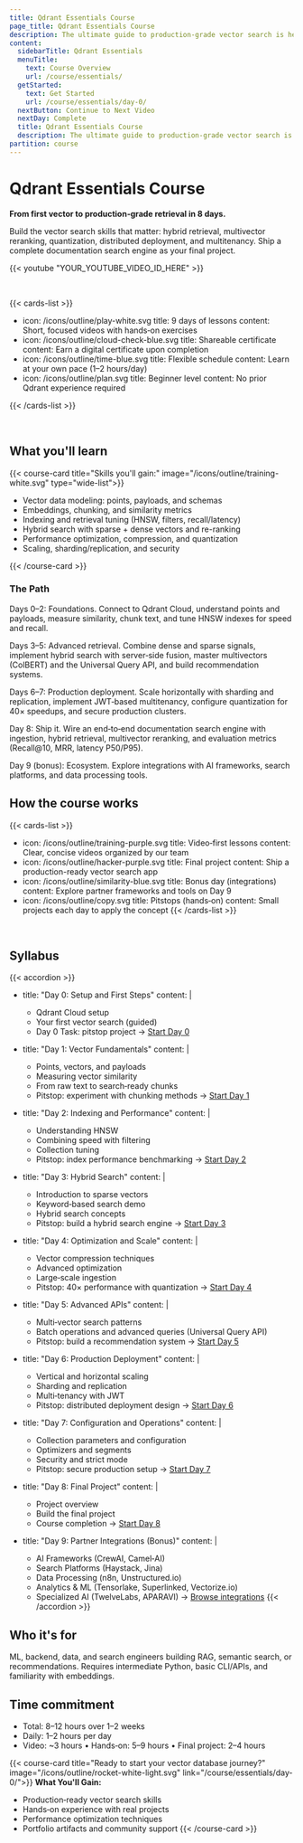 ```yaml
---
title: Qdrant Essentials Course
page_title: Qdrant Essentials Course
description: The ultimate guide to production-grade vector search is here. And it's free.
content:
  sidebarTitle: Qdrant Essentials
  menuTitle:
    text: Course Overview
    url: /course/essentials/
  getStarted:
    text: Get Started
    url: /course/essentials/day-0/
  nextButton: Continue to Next Video
  nextDay: Complete
  title: Qdrant Essentials Course
  description: The ultimate guide to production-grade vector search is here. And it's free.
partition: course
---
```


# Qdrant Essentials Course

**From first vector to production‑grade retrieval in 8 days.**

Build the vector search skills that matter: hybrid retrieval, multivector reranking, quantization, distributed deployment, and multitenancy. Ship a complete documentation search engine as your final project.

{{< youtube "YOUR_YOUTUBE_VIDEO_ID_HERE" >}}

<br/>


{{< cards-list >}}
- icon: /icons/outline/play-white.svg
  title: 9 days of lessons
  content: Short, focused videos with hands‑on exercises
- icon: /icons/outline/cloud-check-blue.svg
  title: Shareable certificate
  content: Earn a digital certificate upon completion
- icon: /icons/outline/time-blue.svg
  title: Flexible schedule
  content: Learn at your own pace (1–2 hours/day)
- icon: /icons/outline/plan.svg
  title: Beginner level
  content: No prior Qdrant experience required
  
{{< /cards-list >}}

<br/>

## What you'll learn
{{< course-card
 title="Skills you'll gain:"
 image="/icons/outline/training-white.svg"
 type="wide-list">}}

- Vector data modeling: points, payloads, and schemas
- Embeddings, chunking, and similarity metrics
- Indexing and retrieval tuning (HNSW, filters, recall/latency)
- Hybrid search with sparse + dense vectors and re-ranking
- Performance optimization, compression, and quantization
- Scaling, sharding/replication, and security

{{< /course-card >}}

### The Path

Days 0–2: Foundations. Connect to Qdrant Cloud, understand points and payloads, measure similarity, chunk text, and tune HNSW indexes for speed and recall.

Days 3–5: Advanced retrieval. Combine dense and sparse signals, implement hybrid search with server‑side fusion, master multivectors (ColBERT) and the Universal Query API, and build recommendation systems.

Days 6–7: Production deployment. Scale horizontally with sharding and replication, implement JWT‑based multitenancy, configure quantization for 40× speedups, and secure production clusters.

Day 8: Ship it. Wire an end‑to‑end documentation search engine with ingestion, hybrid retrieval, multivector reranking, and evaluation metrics (Recall@10, MRR, latency P50/P95).

Day 9 (bonus): Ecosystem. Explore integrations with AI frameworks, search platforms, and data processing tools.

## How the course works


{{< cards-list >}}
- icon: /icons/outline/training-purple.svg
  title: Video‑first lessons
  content: Clear, concise videos organized by our team
- icon: /icons/outline/hacker-purple.svg
  title: Final project
  content: Ship a production-ready vector search app
- icon: /icons/outline/similarity-blue.svg
  title: Bonus day (integrations)
  content: Explore partner frameworks and tools on Day 9 
- icon: /icons/outline/copy.svg
  title: Pitstops (hands‑on)
  content: Small projects each day to apply the concept
{{< /cards-list >}}

<br/>

## Syllabus

{{< accordion >}}
- title: "Day 0: Setup and First Steps"
  content: |
    - Qdrant Cloud setup
    - Your first vector search (guided)
    - Day 0 Task: pitstop project →
    [Start Day 0](/course/essentials/day-0/)

- title: "Day 1: Vector Fundamentals"
  content: |
    - Points, vectors, and payloads
    - Measuring vector similarity
    - From raw text to search‑ready chunks
    - Pitstop: experiment with chunking methods →
    [Start Day 1](/course/essentials/day-1/)

- title: "Day 2: Indexing and Performance"
  content: |
    - Understanding HNSW
    - Combining speed with filtering
    - Collection tuning
    - Pitstop: index performance benchmarking →
    [Start Day 2](/course/essentials/day-2/)

- title: "Day 3: Hybrid Search"
  content: |
    - Introduction to sparse vectors
    - Keyword‑based search demo
    - Hybrid search concepts
    - Pitstop: build a hybrid search engine →
    [Start Day 3](/course/essentials/day-3/)

- title: "Day 4: Optimization and Scale"
  content: |
    - Vector compression techniques
    - Advanced optimization
    - Large‑scale ingestion
    - Pitstop: 40× performance with quantization →
    [Start Day 4](/course/essentials/day-4/)

- title: "Day 5: Advanced APIs"
  content: |
    - Multi‑vector search patterns
    - Batch operations and advanced queries (Universal Query API)
    - Pitstop: build a recommendation system →
    [Start Day 5](/course/essentials/day-5/)

- title: "Day 6: Production Deployment"
  content: |
    - Vertical and horizontal scaling
    - Sharding and replication
    - Multi‑tenancy with JWT
    - Pitstop: distributed deployment design →
    [Start Day 6](/course/essentials/day-6/)

- title: "Day 7: Configuration and Operations"
  content: |
    - Collection parameters and configuration
    - Optimizers and segments
    - Security and strict mode
    - Pitstop: secure production setup →
    [Start Day 7](/course/essentials/day-7/)

- title: "Day 8: Final Project"
  content: |
    - Project overview
    - Build the final project
    - Course completion →
    [Start Day 8](/course/essentials/day-8/)

- title: "Day 9: Partner Integrations (Bonus)"
  content: |
    - AI Frameworks (CrewAI, Camel‑AI)
    - Search Platforms (Haystack, Jina)
    - Data Processing (n8n, Unstructured.io)
    - Analytics & ML (Tensorlake, Superlinked, Vectorize.io)
    - Specialized AI (TwelveLabs, APARAVI) →
    [Browse integrations](/course/essentials/day-9/)
{{< /accordion >}}

## Who it's for

ML, backend, data, and search engineers building RAG, semantic search, or recommendations. Requires intermediate Python, basic CLI/APIs, and familiarity with embeddings.

## Time commitment

- Total: 8–12 hours over 1–2 weeks
- Daily: 1–2 hours per day
- Video: ~3 hours • Hands‑on: 5–9 hours • Final project: 2–4 hours

{{< course-card 
 title="Ready to start your vector database journey?"
 image="/icons/outline/rocket-white-light.svg" 
 link="/course/essentials/day-0/">}}
**What You'll Gain:**
- Production‑ready vector search skills
- Hands‑on experience with real projects
- Performance optimization techniques
- Portfolio artifacts and community support
{{< /course-card >}}